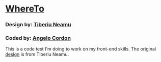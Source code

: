 # [WhereTo](#)
### Design by: [Tiberiu Neamu](https://dribbble.com/tibi_neamu)
### Coded by: [Angelo Cordon](https://www.angelocordon.com)

This is a code test I'm doing to work on my front-end skills. The original [design](https://dribbble.com/shots/1081917-WhereTO-App/attachments/134531) is from Tiberiu Neamu. 
